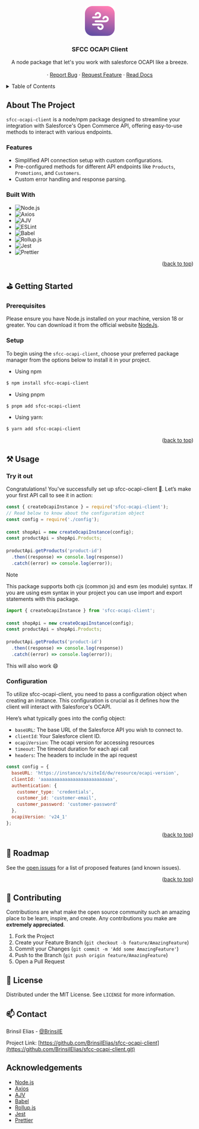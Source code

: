 <!-- PROJECT LOGO -->
<div align="center">
    <a href="https://github.com/BrinsilElias/sfcc-ocapi-client">
        <img src="./docs/public/logo.png" alt="Logo" width="80" height="80">
    </a>
    <h3 align="center">SFCC OCAPI Client</h3>
    <p align="center">
        A node package that let's you work with salesforce OCAPI like a breeze.
        <br />
        <br />
        ·
        <a href="https://github.com/BrinsilElias/sfcc-ocapi-client/issues">Report Bug</a>
        ·
        <a href="https://github.com/BrinsilElias/sfcc-ocapi-client/issues">Request Feature</a>
        ·
        <a href="https://sfcc-ocapi-client.netlify.app/">Read Docs</a>
    </p>
</div>

<!-- TABLE OF CONTENTS -->
<details>
    <summary>Table of Contents</summary>
    <ol>
        <li>
            <a href="#about-the-project">About The Project</a>
            <ul>
                <li><a href="#features">Features</a></li>
                <li><a href="#built-with">Built With</a></li>
            </ul>
        </li>
        <li>
            <a href="#getting-started">Getting Started</a>
            <ul>
                <li><a href="#prerequisites">Prerequisites</a></li>
                <li><a href="#installation">Installation</a></li>
                <li><a href="#configuration">Configuration</a></li>
            </ul>
        </li>
        <li>
            <a href="#usage">Usage</a>
            <ul>
                <li><a href="">Try it out</a></li>
                <li><a href="">Configuration</a></li>
            </ul>
        </li>
        <li><a href="#roadmap">Roadmap</a></li>
        <li><a href="#contributing">Contributing</a></li>
        <li><a href="#license">License</a></li>
        <li><a href="#contact">Contact</a></li>
        <li><a href="#acknowledgments">Acknowledgments</a></li>
    </ol>
</details>

<!-- ABOUT THE PROJECT -->
## About The Project

`sfcc-ocapi-client` is a node/npm package designed to streamline your integration with Salesforce's Open Commerce API, offering easy-to-use methods to interact with various endpoints.

### Features

* Simplified API connection setup with custom configurations.
* Pre-configured methods for different API endpoints like `Products`, `Promotions`, and `Customers`.
* Custom error handling and response parsing.

### Built With

- ![Node.js](https://img.shields.io/badge/Node.js-43853D?style=for-the-badge&logo=node.js&logoColor=white)
- ![Axios](https://img.shields.io/badge/Axios-671ddf?style=for-the-badge&logo=axios&logoColor=white)
- ![AJV](https://img.shields.io/badge/AJV-ea2845?style=for-the-badge&logo=ajv&logoColor=white)
- ![ESLint](https://img.shields.io/badge/ESLint-4B3263?style=for-the-badge&logo=eslint&logoColor=white)
- ![Babel](https://img.shields.io/badge/Babel-F9DC3E?style=for-the-badge&logo=babel&logoColor=black)
- ![Rollup.js](https://img.shields.io/badge/Rollup.js-EC4A3F?style=for-the-badge&logo=rollup.js&logoColor=white)
- ![Jest](https://img.shields.io/badge/Jest-C21325?style=for-the-badge&logo=jest&logoColor=white)
- ![Prettier](https://img.shields.io/badge/Prettier-F7B93E?style=for-the-badge&logo=prettier&logoColor=black)

<p align="right">(<a href="#readme-top">back to top</a>)</p>

<!-- GETTING STARTED -->
## ⛳ Getting Started

### Prerequisites

Please ensure you have Node.js installed on your machine, version 18 or greater. You can download it from the official website [NodeJs](https://nodejs.org/).

### Setup

To begin using the `sfcc-ocapi-client`, choose your preferred package manager from the options below to install it in your project.

- Using npm
```sh
$ npm install sfcc-ocapi-client
```

- Using pnpm
```sh
$ pnpm add sfcc-ocapi-client
```

- Using yarn:
```sh
$ yarn add sfcc-ocapi-client
```

<p align="right">(<a href="#readme-top">back to top</a>)</p>

<!-- USAGE EXAMPLES -->
## ⚒️ Usage

### Try it out

Congratulations! You've successfully set up sfcc-ocapi-client 🎉. Let’s make your first API call to see it in action:

```js
const { createOcapiInstance } = require('sfcc-ocapi-client');
// Read below to know about the configuration object
const config = require('./config');

const shopApi = new createOcapiInstance(config);
const productApi = shopApi.Products;

productApi.getProducts('product-id')
  .then((response) => console.log(response))
  .catch((error) => console.log(error));
```

> [!NOTE]
> This package supports both cjs (common js) and esm (es module) syntax. If you are using esm syntax in your project you can use import and export statements with this package.

```js
import { createOcapiInstance } from 'sfcc-ocapi-client';

const shopApi = new createOcapiInstance(config);
const productApi = shopApi.Products;

productApi.getProducts('product-id')
  .then((response) => console.log(response))
  .catch((error) => console.log(error));
```
This will also work 😄

### Configuration

To utilize sfcc-ocapi-client, you need to pass a configuration object when creating an instance. This configuration is crucial as it defines how the client will interact with Salesforce's OCAPI.

Here’s what typically goes into the config object:

* `baseURL`: The base URL of the Salesforce API you wish to connect to.
* `clientId`: Your Salesforce client ID.
* `ocapiVersion`: The ocapi version for accessing resources
* `timeout`: The timeout duration for each api call
* `headers`: The headers to include in the api request

```js
const config = {
  baseURL: 'https://instance/s/siteId/dw/resource/ocapi-version',
  clientId: 'aaaaaaaaaaaaaaaaaaaaaaaaaaa',
  authentication: {
    customer_type: 'credentials',
    customer_id: 'customer-email',
    customer_password: 'customer-password'
  },
  ocapiVersion: 'v24_1'
};
```

<p align="right">(<a href="#readme-top">back to top</a>)</p>

<!-- ROADMAP -->
## 🚧 Roadmap

See the [open issues](https://github.com/BrinsilElias/sfcc-ocapi-client/issues) for a list of proposed features (and known issues).

<p align="right">(<a href="#readme-top">back to top</a>)</p>

<!-- CONTRIBUTING -->
## 🤝 Contributing

Contributions are what make the open source community such an amazing place to be learn, inspire, and create. Any contributions you make are **extremely appreciated**.

1. Fork the Project
2. Create your Feature Branch (`git checkout -b feature/AmazingFeature`)
3. Commit your Changes (`git commit -m 'Add some AmazingFeature'`)
4. Push to the Branch (`git push origin feature/AmazingFeature`)
5. Open a Pull Request

<!-- LICENSE -->
## 📝 License
Distributed under the MIT License. See `LICENSE` for more information.

<!-- CONTACT -->
## 📫 Contact

Brinsil Elias - [@BrinsilE](https://twitter.com/BrinsilE)

Project Link: [https://github.com/BrinsilElias/sfcc-ocapi-client](https://github.com/BrinsilElias/sfcc-ocapi-client.git)

<!-- ACKNOWLEDGEMENTS -->
## Acknowledgements
* [Node.js](https://nodejs.org/)
* [Axios](https://github.com/axios/axios)
* [AJV](https://ajv.js.org/)
* [Babel](https://babeljs.io/)
* [Rollup.js](https://rollupjs.org/)
* [Jest](https://jestjs.io/)
* [Prettier](https://prettier.io/)